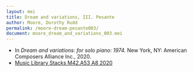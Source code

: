 ```yaml
---
layout: mei
title: Dream and variations, III. Pesante
author: Moore, Dorothy Rudd
permalink: /moore-dream-pesante003/
document: moore_dream_and_variations_003.mei
---
```


- In *Dream and variations: for solo piano: 1974.* New York, NY: American Composers Alliance Inc., 2020.
- <a href="https://tufts.primo.exlibrisgroup.com/permalink/01TUN_INST/1kc9gia/alma991018326542503851" target="_blank">Music Library Stacks M42.A53 A8 2020</a>
